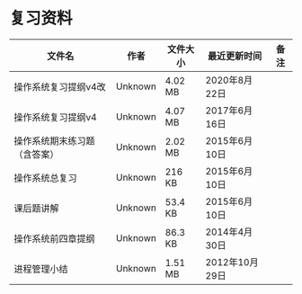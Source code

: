 # 复习资料

文件名|作者|文件大小|最近更新时间|备注
---|---|---|---|---
操作系统复习提纲v4改|Unknown|4.02 MB|2020年8月22日
操作系统复习提纲v4|Unknown|4.07 MB|2017年6月16日
操作系统期末练习题（含答案）|Unknown|2.02 MB|2015年6月10日|
操作系统总复习|Unknown|216 KB|2015年6月10日|
课后题讲解|Unknown|53.4 KB|2015年6月10日|
操作系统前四章提纲|Unknown|86.3 KB|2014年4月30日|
进程管理小结|Unknown|1.51 MB|2012年10月29日|
